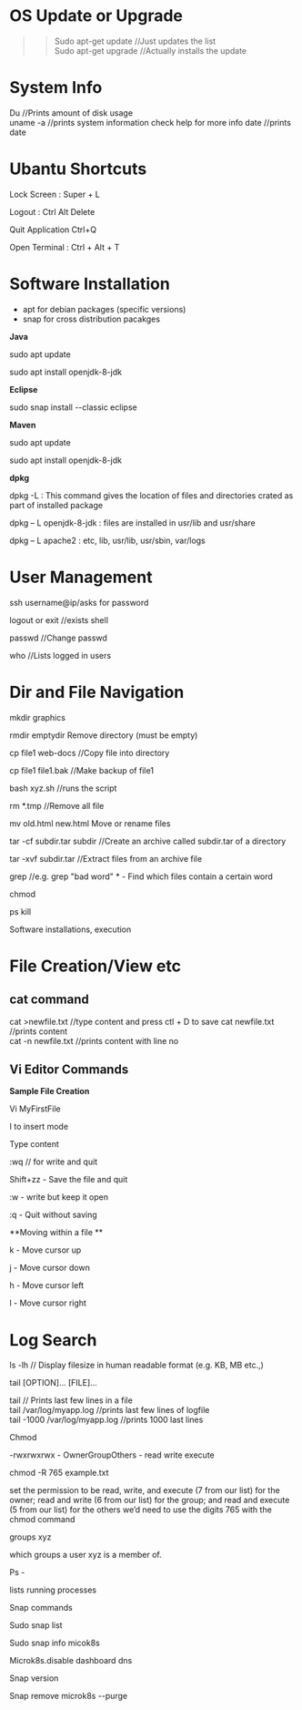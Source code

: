 

# OS Update or Upgrade 
>> Sudo apt-get update  //Just updates the list   
>> Sudo apt-get upgrade  //Actually installs the update   

# System Info

Du //Prints amount of disk usage   
uname -a //prints system information check help for more info
date //prints date 


# Ubantu Shortcuts
Lock Screen  : Super + L 

Logout : Ctrl Alt Delete 

Quit Application Ctrl+Q  

Open Terminal : Ctrl + Alt + T 

# Software Installation

* apt for debian packages (specific versions)
* snap for cross distribution pacakges

**Java**

sudo apt update 

sudo apt install openjdk-8-jdk 

**Eclipse**

sudo snap install --classic eclipse 

**Maven**

sudo apt update 

sudo apt install openjdk-8-jdk 

**dpkg**

dpkg -L <packagename> : This command gives the location of files and directories crated as part of installed package   

dpkg – L openjdk-8-jdk : files are installed in usr/lib and usr/share   

dpkg – L apache2 : etc, lib, usr/lib, usr/sbin, var/logs   

# User Management 

ssh username@ip/asks for password 

logout or exit //exists shell 

passwd //Change passwd 

who //Lists logged in users 



# Dir and File Navigation 

mkdir graphics 

rmdir emptydir Remove directory (must be empty) 

cp file1 web-docs //Copy file into directory 

cp file1 file1.bak //Make backup of file1 

bash xyz.sh //runs the script 

rm *.tmp //Remove all file 

mv old.html new.html Move or rename files 

tar -cf subdir.tar subdir //Create an archive called subdir.tar of a directory 

tar -xvf subdir.tar //Extract files from an archive file 

grep <str><files> //e.g. grep "bad word" * - Find which files contain a certain word 

chmod <opt> <file> 

ps <opt> kill <opt> <ID> 

Software installations, execution 

# File Creation/View etc

## cat command

  cat >newfile.txt  //type content and press ctl + D  to save
  cat newfile.txt //prints content  
  cat -n newfile.txt //prints content with line no  

## Vi Editor Commands 

**Sample File Creation**

Vi MyFirstFile 

I to insert mode 

Type content 

:wq // for write and quit 

Shift+zz - Save the file and quit 

:w - write but keep it open 

:q - Quit without saving 

**Moving within a file **

k - Move cursor up 

j - Move cursor down 

h - Move cursor left 

l - Move cursor right 

# Log Search 

ls -lh // Display filesize in human readable format (e.g. KB, MB etc.,) 

tail [OPTION]... [FILE]...

tail // Prints last few lines in a file  
tail /var/log/myapp.log //prints last few lines of logfile  
tail -1000 /var/log/myapp.log //prints 1000 last lines  



 

Chmod 

-rwxrwxrwx - OwnerGroupOthers - read write execute 

chmod -R 765 example.txt 

set the permission to be read, write, and execute (7 from our list) for the owner; read and write (6 from our list) for the group; and read and execute (5 from our list) for the others we’d need to use the digits 765 with the chmod command 

 

groups xyz 

which groups a user xyz is a member of. 

Ps -  

lists running processes 

 

Snap commands 

Sudo snap list 

Sudo snap info micok8s 

Microk8s.disable dashboard dns 

Snap version 

Snap remove microk8s --purge 
